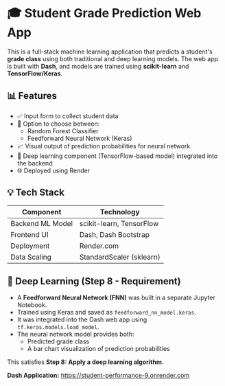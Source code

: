 # 🎓 Student Grade Prediction Web App

This is a full-stack machine learning application that predicts a student's **grade class** using both traditional and deep learning models. The web app is built with **Dash**, and models are trained using **scikit-learn** and **TensorFlow/Keras**.

## 📊 Features

- ✅ Input form to collect student data
- 🔄 Option to choose between:
  - Random Forest Classifier
  - Feedforward Neural Network (Keras)
- 📈 Visual output of prediction probabilities for neural network
- 🧠 Deep learning component (TensorFlow-based model) integrated into the backend
- 🌐 Deployed using Render

## 💡 Tech Stack

| Component         | Technology                |
|------------------|---------------------------|
| Backend ML Model | scikit-learn, TensorFlow  |
| Frontend UI      | Dash, Dash Bootstrap      |
| Deployment       | Render.com                |
| Data Scaling     | StandardScaler (sklearn)  |


## 🧠 Deep Learning (Step 8 - Requirement)

- A **Feedforward Neural Network (FNN)** was built in a separate Jupyter Notebook.
- Trained using Keras and saved as `feedforward_nn_model.keras`.
- It was integrated into the Dash web app using `tf.keras.models.load_model`.
- The neural network model provides both:
  - Predicted grade class
  - A bar chart visualization of prediction probabilities

This satisfies **Step 8: Apply a deep learning algorithm.**

**Dash Application:** https://student-performance-9.onrender.com
